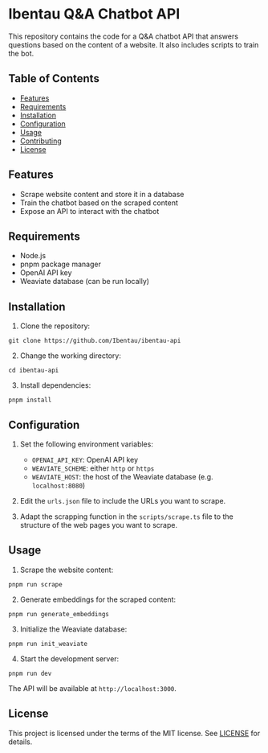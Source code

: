 # Ibentau Q&A Chatbot API

This repository contains the code for a Q&A chatbot API that answers questions based on the content of a website. It also includes scripts to train the bot.

## Table of Contents
- [Features](#features)
- [Requirements](#requirements)
- [Installation](#installation)
- [Configuration](#configuration)
- [Usage](#usage)
- [Contributing](#contributing)
- [License](#license)

## Features

- Scrape website content and store it in a database
- Train the chatbot based on the scraped content
- Expose an API to interact with the chatbot

## Requirements

- Node.js
- pnpm package manager
- OpenAI API key
- Weaviate database (can be run locally)

## Installation

1. Clone the repository:

```
git clone https://github.com/Ibentau/ibentau-api
```

2. Change the working directory:

```
cd ibentau-api
```

3. Install dependencies:

```
pnpm install
```

## Configuration

1. Set the following environment variables:
    - `OPENAI_API_KEY`: OpenAI API key
    - `WEAVIATE_SCHEME`: either `http` or `https`
    - `WEAVIATE_HOST`: the host of the Weaviate database (e.g. `localhost:8080`)

2. Edit the `urls.json` file to include the URLs you want to scrape.

3. Adapt the scrapping function in the `scripts/scrape.ts` file to the structure of the web pages you want to scrape.

## Usage

1. Scrape the website content:

```
pnpm run scrape
```

2. Generate embeddings for the scraped content:

```
pnpm run generate_embeddings
```

3. Initialize the Weaviate database:

```
pnpm run init_weaviate
```

4. Start the development server:

```
pnpm run dev
```

The API will be available at `http://localhost:3000`.

## License

This project is licensed under the terms of the MIT license. See [LICENSE](LICENSE) for details.
